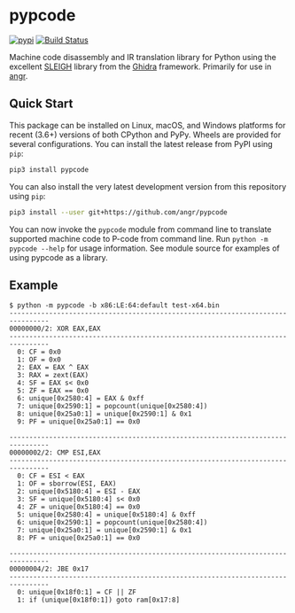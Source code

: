 pypcode
=======
[![pypi](https://img.shields.io/pypi/v/pypcode)](https://pypi.org/project/pypcode/)
[![Build Status](https://github.com/angr/pypcode/actions/workflows/build.yml/badge.svg?branch=master&event=push)](https://github.com/angr/pypcode/actions/workflows/build.yml)

Machine code disassembly and IR translation library for Python using the
excellent [SLEIGH](https://ghidra.re/courses/languages/html/sleigh.html) library
from the [Ghidra](https://ghidra-sre.org/) framework. Primarily for use in
[angr](http://angr.io).

Quick Start
-----------
This package can be installed on Linux, macOS, and Windows platforms for recent
(3.6+) versions of both CPython and PyPy. Wheels are provided for several
configurations. You can install the latest release from PyPI using `pip`:

```bash
pip3 install pypcode
```

You can also install the very latest development version from this repository
using `pip`:

```bash
pip3 install --user git+https://github.com/angr/pypcode
```

You can now invoke the `pypcode` module from command line to translate supported
machine code to P-code from command line. Run `python -m pypcode --help` for
usage information. See module source for examples of using pypcode as a library.

Example
-------

```
$ python -m pypcode -b x86:LE:64:default test-x64.bin
--------------------------------------------------------------------------------
00000000/2: XOR EAX,EAX
--------------------------------------------------------------------------------
  0: CF = 0x0
  1: OF = 0x0
  2: EAX = EAX ^ EAX
  3: RAX = zext(EAX)
  4: SF = EAX s< 0x0
  5: ZF = EAX == 0x0
  6: unique[0x2580:4] = EAX & 0xff
  7: unique[0x2590:1] = popcount(unique[0x2580:4])
  8: unique[0x25a0:1] = unique[0x2590:1] & 0x1
  9: PF = unique[0x25a0:1] == 0x0

--------------------------------------------------------------------------------
00000002/2: CMP ESI,EAX
--------------------------------------------------------------------------------
  0: CF = ESI < EAX
  1: OF = sborrow(ESI, EAX)
  2: unique[0x5180:4] = ESI - EAX
  3: SF = unique[0x5180:4] s< 0x0
  4: ZF = unique[0x5180:4] == 0x0
  5: unique[0x2580:4] = unique[0x5180:4] & 0xff
  6: unique[0x2590:1] = popcount(unique[0x2580:4])
  7: unique[0x25a0:1] = unique[0x2590:1] & 0x1
  8: PF = unique[0x25a0:1] == 0x0

--------------------------------------------------------------------------------
00000004/2: JBE 0x17
--------------------------------------------------------------------------------
  0: unique[0x18f0:1] = CF || ZF
  1: if (unique[0x18f0:1]) goto ram[0x17:8]
```
